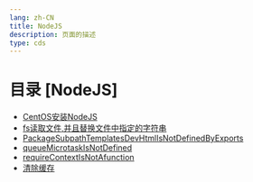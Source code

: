 ```yaml
---
lang: zh-CN   
title: NodeJS    
description: 页面的描述  
type: cds
---
```


# 目录 [NodeJS]

[dir.start]: <>

- [CentOS安装NodeJS](CentOS安装NodeJS.md)  
- [fs读取文件,并且替换文件中指定的字符串](fs读取文件,并且替换文件中指定的字符串.md)  
- [PackageSubpathTemplatesDevHtmlIsNotDefinedByExports](PackageSubpathTemplatesDevHtmlIsNotDefinedByExports.md)  
- [queueMicrotaskIsNotDefined](queueMicrotaskIsNotDefined.md)  
- [requireContextIsNotAfunction](requireContextIsNotAfunction.md)  
- [清除缓存](清除缓存.md)  

[dir.end]: <>

<AdsbyGoogle slot="7889564278" layout="in-article"/>

<Comment></Comment>
